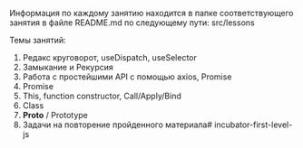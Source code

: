Информация по каждому занятию находится в папке соответствующего занятия в файле README.md
по следующему пути: src/lessons 

Темы занятий:
1) Редакс круговорот, useDispatch, useSelector
2) Замыкание и Рекурсия
3) Работа с простейшими API с помощью axios, Promise
4) Promise
5) This, function constructor, Call/Apply/Bind
6) Class
7) __Proto__ / Prototype
8) Задачи на повторение пройденного материала#   i n c u b a t o r - f i r s t - l e v e l - j s  
 